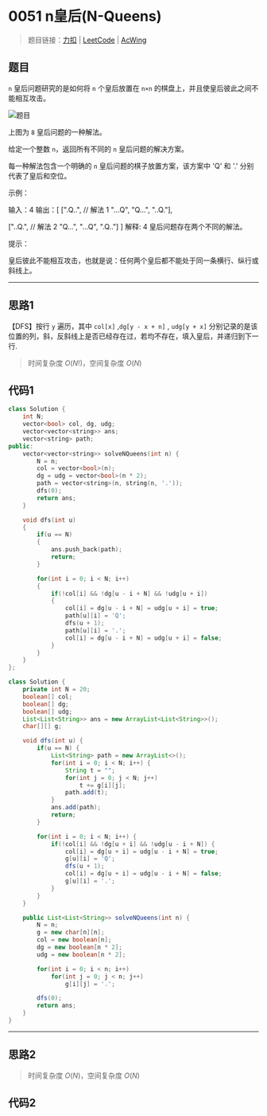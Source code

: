 # 0051 n皇后(N-Queens)

> 题目链接：[力扣](https://leetcode-cn.com/problems/n-queens/) | [LeetCode](https://leetcode.com/problems/n-queens/) | [AcWing](https://www.acwing.com/activity/content/problem/content/2396/1/)

## 题目

`n` 皇后问题研究的是如何将 `n` 个皇后放置在 `n×n` 的棋盘上，并且使皇后彼此之间不能相互攻击。

![题目](https://assets.leetcode-cn.com/aliyun-lc-upload/uploads/2018/10/12/8-queens.png)

上图为 `8` 皇后问题的一种解法。

给定一个整数 `n`，返回所有不同的 `n` 皇后问题的解决方案。

每一种解法包含一个明确的 `n` 皇后问题的棋子放置方案，该方案中 'Q' 和 '.' 分别代表了皇后和空位。

示例：

输入：4
输出：[
 [".Q..",  // 解法 1
  "...Q",
  "Q...",
  "..Q."],

 ["..Q.",  // 解法 2
  "Q...",
  "...Q",
  ".Q.."]
]
解释: 4 皇后问题存在两个不同的解法。

提示：

皇后彼此不能相互攻击，也就是说：任何两个皇后都不能处于同一条横行、纵行或斜线上。

---

## 思路1

【DFS】按行 `y` 遍历，其中 `col[x]` ,`dg[y - x + n]` , `udg[y + x]` 分别记录的是该位置的列，斜，反斜线上是否已经存在过，若均不存在，填入皇后，并递归到下一行.

> 时间复杂度 $O(N!)$，空间复杂度 $O(N)$

## 代码1

```cpp
class Solution {
    int N;
    vector<bool> col, dg, udg;
    vector<vector<string>> ans;
    vector<string> path;
public:
    vector<vector<string>> solveNQueens(int n) {
        N = n;
        col = vector<bool>(n);
        dg = udg = vector<bool>(n * 2);
        path = vector<string>(n, string(n, '.'));
        dfs(0);
        return ans;
    }

    void dfs(int u)
    {
        if(u == N)
        {
            ans.push_back(path);
            return;
        }

        for(int i = 0; i < N; i++)
        {
            if(!col[i] && !dg[u - i + N] && !udg[u + i])
            {
                col[i] = dg[u - i + N] = udg[u + i] = true;
                path[u][i] = 'Q';
                dfs(u + 1);
                path[u][i] = '.';
                col[i] = dg[u - i + N] = udg[u + i] = false;
            }
        }
    }
};
```

```java
class Solution {
    private int N = 20;
    boolean[] col;
    boolean[] dg;
    boolean[] udg;
    List<List<String>> ans = new ArrayList<List<String>>();
    char[][] g;

    void dfs(int u) {
        if(u == N) {
            List<String> path = new ArrayList<>();
            for(int i = 0; i < N; i++) {
                String t = "";
                for(int j = 0; j < N; j++)
                    t += g[i][j];
                path.add(t);
            }
            ans.add(path);
            return;
        }

        for(int i = 0; i < N; i++) {
            if(!col[i] && !dg[u + i] && !udg[u - i + N]) {
                col[i] = dg[u + i] = udg[u - i + N] = true;
                g[u][i] = 'Q';
                dfs(u + 1);
                col[i] = dg[u + i] = udg[u - i + N] = false;
                g[u][i] = '.';
            }
        }
    }

    public List<List<String>> solveNQueens(int n) {
        N = n;
        g = new char[n][n];
        col = new boolean[n];
        dg = new boolean[n * 2];
        udg = new boolean[n * 2];

        for(int i = 0; i < n; i++)
            for(int j = 0; j < n; j++)
                g[i][j] = '.';

        dfs(0);
        return ans;
    }
}
```

---

## 思路2

> 时间复杂度 $O(N)$，空间复杂度 $O(N)$

## 代码2

```cpp

```
